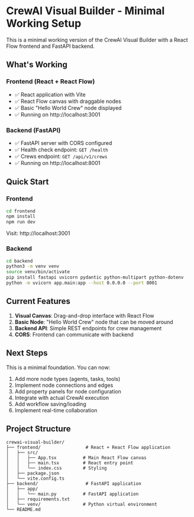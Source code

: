 # CrewAI Visual Builder - Minimal Working Setup

This is a minimal working version of the CrewAI Visual Builder with a React Flow frontend and FastAPI backend.

## What's Working

### Frontend (React + React Flow)
- ✅ React application with Vite
- ✅ React Flow canvas with draggable nodes
- ✅ Basic "Hello World Crew" node displayed
- ✅ Running on http://localhost:3001

### Backend (FastAPI)
- ✅ FastAPI server with CORS configured
- ✅ Health check endpoint: `GET /health`
- ✅ Crews endpoint: `GET /api/v1/crews`
- ✅ Running on http://localhost:8001

## Quick Start

### Frontend
```bash
cd frontend
npm install
npm run dev
```
Visit: http://localhost:3001

### Backend
```bash
cd backend
python3 -m venv venv
source venv/bin/activate
pip install fastapi uvicorn pydantic python-multipart python-dotenv
python -m uvicorn app.main:app --host 0.0.0.0 --port 8001
```

## Current Features

1. **Visual Canvas**: Drag-and-drop interface with React Flow
2. **Basic Node**: "Hello World Crew" node that can be moved around
3. **Backend API**: Simple REST endpoints for crew management
4. **CORS**: Frontend can communicate with backend

## Next Steps

This is a minimal foundation. You can now:
1. Add more node types (agents, tasks, tools)
2. Implement node connections and edges
3. Add property panels for node configuration
4. Integrate with actual CrewAI execution
5. Add workflow saving/loading
6. Implement real-time collaboration

## Project Structure

```
crewai-visual-builder/
├── frontend/                 # React + React Flow application
│   ├── src/
│   │   ├── App.tsx          # Main React Flow canvas
│   │   ├── main.tsx         # React entry point
│   │   └── index.css        # Styling
│   ├── package.json
│   └── vite.config.ts
├── backend/                  # FastAPI application
│   ├── app/
│   │   └── main.py          # FastAPI application
│   ├── requirements.txt
│   └── venv/                # Python virtual environment
└── README.md
```
